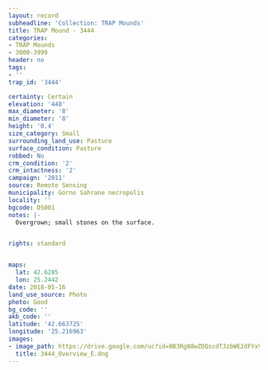 ```yaml
---
layout: record
subheadline: 'Collection: TRAP Mounds'
title: TRAP Mound - 3444
categories:
- TRAP Mounds
- 3000-3999
header: no
tags:
- ''
trap_id: '3444'

certainty: Certain
elevation: '448'
max_diameter: '8'
min_diameter: '8'
height: '0.4'
size_category: Small
surrounding_land_use: Pasture
surface_condition: Pasture
robbed: No
crm_condition: '2'
crm_intactness: '2'
campaign: '2011'
source: Remote Sensing
municipality: Gorno Sahrane necropolis
locality: ''
bgcode: DS001
notes: |-
  Overgrown; small stones on the surface.


rights: standard


maps:
  lat: 42.6285
  lon: 25.2442
date: 2018-05-16
land_use_source: Photo
photo: Good
bg_code: ''
akb_code: ''
latitude: '42.663725'
longitude: '25.216963'
images:
- image_path: https://drive.google.com/uc?id=0B3Rg88wZDQscdTJzbWE2dFYxVzA
  title: 3444_Overview_E.dng
---
```

